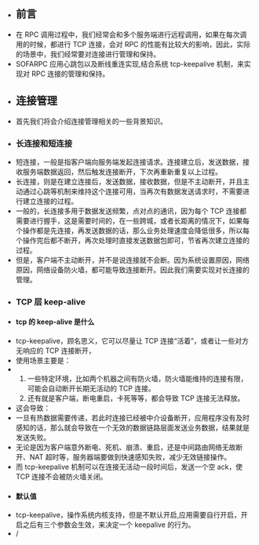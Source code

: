 - ## 前言
- 在 RPC 调用过程中，我们经常会和多个服务端进行远程调用，如果在每次调用的时候，都进行 TCP 连接，会对 RPC 的性能有比较大的影响，因此，实际的场景中，我们经常要对连接进行管理和保持。
- SOFARPC 应用心跳包以及断线重连实现,结合系统 tcp-keepalive 机制，来实现对 RPC 连接的管理和保持。
- ## 连接管理
- 首先我们将会介绍连接管理相关的一些背景知识。
- ### 长连接和短连接
- 短连接，一般是指客户端向服务端发起连接请求。连接建立后，发送数据，接收服务端数据返回，然后触发连接断开，下次再重新重复以上过程。
- 长连接，则是在建立连接后，发送数据，接收数据，但是不主动断开，并且主动通过心跳等机制来维持这个连接可用，当再次有数据发送请求时，不需要进行建立连接的过程。
- 一般的，长连接多用于数据发送频繁，点对点的通讯，因为每个 TCP 连接都需要进行握手，这是需要时间的，在一些跨城，或者长距离的情况下，如果每个操作都是先连接，再发送数据的话，那么业务处理速度会降低很多，所以每个操作完后都不断开，再次处理时直接发送数据包即可，节省再次建立连接的过程。
- 但是，客户端不主动断开，并不是说连接就不会断。因为系统设置原因，网络原因，网络设备防火墙，都可能导致连接断开。因此我们需要实现对长连接的管理。
- ### TCP 层 keep-alive
- #### tcp 的 keep-alive 是什么
- tcp-keepalive，顾名思义，它可以尽量让 TCP 连接“活着”，或者让一些对方无响应的 TCP 连接断开，
- 使用场景主要是：
- 1. 一些特定环境，比如两个机器之间有防火墙，防火墙能维持的连接有限，可能会自动断开长期无活动的 TCP 连接。
  2. 还有就是客户端，断电重启，卡死等等，都会导致 TCP 连接无法释放。
- 这会导致：
- 一旦有热数据需要传递，若此时连接已经被中介设备断开，应用程序没有及时感知的话，那么就会导致在一个无效的数据链路层面发送业务数据，结果就是发送失败。
- 无论是因为客户端意外断电、死机、崩溃、重启，还是中间路由网络无故断开、NAT 超时等，服务器端要做到快速感知失败，减少无效链接操作。
- 而 tcp-keepalive 机制可以在连接无活动一段时间后，发送一个空 ack，使 TCP 连接不会被防火墙关闭。
- #### 默认值
- tcp-keepalive，操作系统内核支持，但是不默认开启,应用需要自行开启，开启之后有三个参数会生效，来决定一个 keepalive 的行为。
- /